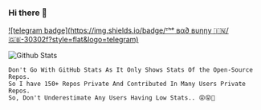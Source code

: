 ### Hi there 👋
[![telegram badge](https://img.shields.io/badge/ᵀʰᵉ вα∂ вυηηу 🇮🇳/🇬🇧-30302f?style=flat&logo=telegram)](https://t.me/Bad_Bunny_444)

<!-- ![Hits](https://hits.seeyoufarm.com/api/count/incr/badge.svg?url=https://telegram.me/Bad_Bunny_444)

- 🛩 Instrested in Coding 😁
- 📚 Still Studiying..😄
- ⚡ fact: I am Noob😌
- 📫 How to reach me: Telegram - [ᵀʰᵉ вα∂ вυηηу 🇮🇳/🇬🇧](https://telegram.me/Bad_Bunny_444)-->

![Github Stats](https://github-readme-stats.vercel.app/api?username=Rippo123&show_icons=true&all_commits=11.1k+&cache_seconds=86400&theme=radica)
<br>
    
```
Don't Go With GitHub Stats As It Only Shows Stats Of the Open-Source Repos. 
So I have 150+ Repos Private And Contributed In Many Users Private Repos.
So, Don't Underestimate Any Users Having Low Stats.. 😝😝🤪
```
